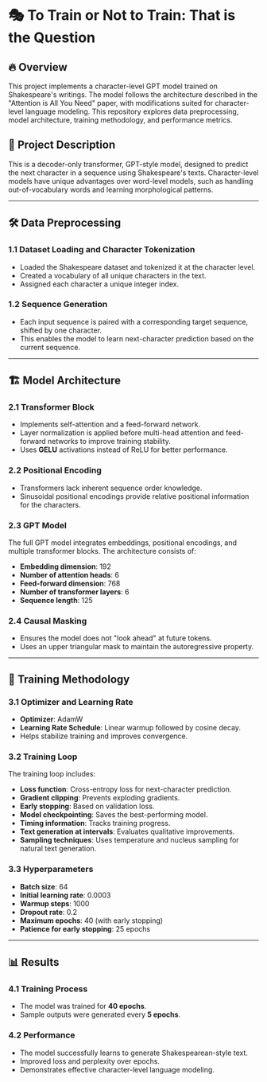 # 🎭 To Train or Not to Train: That is the Question

## 🔥 Overview
This project implements a character-level GPT model trained on Shakespeare's writings. The model follows the architecture described in the \"Attention is All You Need\" paper, with modifications suited for character-level language modeling. This repository explores data preprocessing, model architecture, training methodology, and performance metrics.

## 📖 Project Description
This is a decoder-only transformer, GPT-style model, designed to predict the next character in a sequence using Shakespeare's texts. Character-level models have unique advantages over word-level models, such as handling out-of-vocabulary words and learning morphological patterns.

---
## 🛠️ Data Preprocessing

### 1.1 Dataset Loading and Character Tokenization
- Loaded the Shakespeare dataset and tokenized it at the character level.
- Created a vocabulary of all unique characters in the text.
- Assigned each character a unique integer index.

### 1.2 Sequence Generation
- Each input sequence is paired with a corresponding target sequence, shifted by one character.
- This enables the model to learn next-character prediction based on the current sequence.

---
## 🏗️ Model Architecture

### 2.1 Transformer Block
- Implements self-attention and a feed-forward network.
- Layer normalization is applied before multi-head attention and feed-forward networks to improve training stability.
- Uses **GELU** activations instead of ReLU for better performance.

### 2.2 Positional Encoding
- Transformers lack inherent sequence order knowledge.
- Sinusoidal positional encodings provide relative positional information for the characters.

### 2.3 GPT Model
The full GPT model integrates embeddings, positional encodings, and multiple transformer blocks. The architecture consists of:
- **Embedding dimension**: 192
- **Number of attention heads**: 6
- **Feed-forward dimension**: 768
- **Number of transformer layers**: 6
- **Sequence length**: 125

### 2.4 Causal Masking
- Ensures the model does not \"look ahead\" at future tokens.
- Uses an upper triangular mask to maintain the autoregressive property.

---
## 🎯 Training Methodology

### 3.1 Optimizer and Learning Rate
- **Optimizer**: AdamW
- **Learning Rate Schedule**: Linear warmup followed by cosine decay.
- Helps stabilize training and improves convergence.

### 3.2 Training Loop
The training loop includes:
- **Loss function**: Cross-entropy loss for next-character prediction.
- **Gradient clipping**: Prevents exploding gradients.
- **Early stopping**: Based on validation loss.
- **Model checkpointing**: Saves the best-performing model.
- **Timing information**: Tracks training progress.
- **Text generation at intervals**: Evaluates qualitative improvements.
- **Sampling techniques**: Uses temperature and nucleus sampling for natural text generation.

### 3.3 Hyperparameters
- **Batch size**: 64
- **Initial learning rate**: 0.0003
- **Warmup steps**: 1000
- **Dropout rate**: 0.2
- **Maximum epochs**: 40 (with early stopping)
- **Patience for early stopping**: 25 epochs

---
## 📊 Results

### 4.1 Training Process
- The model was trained for **40 epochs**.
- Sample outputs were generated every **5 epochs**.

### 4.2 Performance
- The model successfully learns to generate Shakespearean-style text.
- Improved loss and perplexity over epochs.
- Demonstrates effective character-level language modeling.



